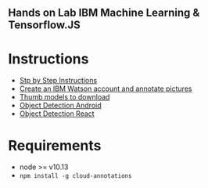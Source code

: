 
Hands on Lab IBM Machine Learning & Tensorflow.JS
------

# Instructions

- [Stp by Step Instructions](https://cloud-annotations.github.io/training/object-detection/cli/)
- [Create an IBM Watson account and annotate pictures](http://ibm.biz/cloud-annotations-sign-up)
- [Thumb models to download](https://ibm.box.com/v/thumbs-model)
- [Object Detection Android](https://github.com/cloud-annotations/object-detection-android)
- [Object Detection React](https://github.com/cloud-annotations/object-detection-react)
# Requirements

- node >= v10.13
- `npm install -g cloud-annotations`
